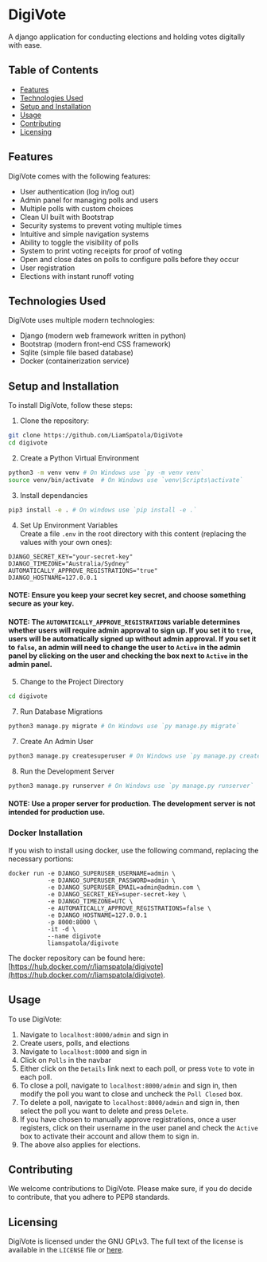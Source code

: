 # DigiVote
A django application for conducting elections and holding votes digitally with ease.

## Table of Contents
- [Features](#features)
- [Technologies Used](#technologies-used)
- [Setup and Installation](#setup-and-installation)
- [Usage](#usage)
- [Contributing](#contributing)
- [Licensing](#license)

## Features
DigiVote comes with the following features:
- User authentication (log in/log out)
- Admin panel for managing polls and users
- Multiple polls with custom choices
- Clean UI built with Bootstrap
- Security systems to prevent voting multiple times
- Intuitive and simple navigation systems
- Ability to toggle the visibility of polls
- System to print voting receipts for proof of voting
- Open and close dates on polls to configure polls before they occur
- User registration
- Elections with instant runoff voting

## Technologies Used
DigiVote uses multiple modern technologies:
- Django (modern web framework written in python)
- Bootstrap (modern front-end CSS framework)
- Sqlite (simple file based database)
- Docker (containerization service)

## Setup and Installation
To install DigiVote, follow these steps:

1. Clone the repository:
```bash
git clone https://github.com/LiamSpatola/DigiVote
cd digivote
```

2. Create a Python Virtual Environment
```bash
python3 -m venv venv # On Windows use `py -m venv venv`
source venv/bin/activate  # On Windows use `venv\Scripts\activate`
```

3. Install dependancies
```bash
pip3 install -e . # On windows use `pip install -e .`
```

4. Set Up Environment Variables
<br>Create a file `.env` in the root directory with this content (replacing the values with your own ones):
```env
DJANGO_SECRET_KEY="your-secret-key"
DJANGO_TIMEZONE="Australia/Sydney"
AUTOMATICALLY_APPROVE_REGISTRATIONS="true"
DJANGO_HOSTNAME=127.0.0.1
```
#### NOTE: Ensure you keep your secret key secret, and choose something secure as your key.
#### NOTE: The `AUTOMATICALLY_APPROVE_REGISTRATIONS` variable determines whether users will require admin approval to sign up. If you set it to `true`, users will be automatically signed up without admin approval. If you set it to `false`, an admin will need to change the user to `Active` in the admin panel by clicking on the user and checking the box next to `Active` in the admin panel.

5. Change to the Project Directory
```bash
cd digivote
```

7. Run Database Migrations
```bash
python3 manage.py migrate # On Windows use `py manage.py migrate`
```

7. Create An Admin User
```bash
python3 manage.py createsuperuser # On Windows use `py manage.py createsuperuser`
```

8. Run the Development Server
```bash
python3 manage.py runserver # On Windows use `py manage.py runserver`
```

#### NOTE: Use a proper server for production. The development server is not intended for production use.

### Docker Installation
If you wish to install using docker, use the following command, replacing the necessary portions:
```docker
docker run -e DJANGO_SUPERUSER_USERNAME=admin \
           -e DJANGO_SUPERUSER_PASSWORD=admin \
           -e DJANGO_SUPERUSER_EMAIL=admin@admin.com \
           -e DJANGO_SECRET_KEY=super-secret-key \
           -e DJANGO_TIMEZONE=UTC \
           -e AUTOMATICALLY_APPROVE_REGISTRATIONS=false \
           -e DJANGO_HOSTNAME=127.0.0.1
           -p 8000:8000 \
           -it -d \
           --name digivote
           liamspatola/digivote
```

The docker repository can be found here: [https://hub.docker.com/r/liamspatola/digivote](https://hub.docker.com/r/liamspatola/digivote).

## Usage
To use DigiVote:

1. Navigate to `localhost:8000/admin` and sign in
2. Create users, polls, and elections
3. Navigate to `localhost:8000` and sign in
4. Click on `Polls` in the navbar
5. Either click on the `Details` link next to each poll, or press `Vote` to vote in each poll.
6. To close a poll, navigate to `localhost:8000/admin` and sign in, then modify the poll you want to close and uncheck the `Poll Closed` box.
7. To delete a poll, navigate to `localhost:8000/admin` and sign in, then select the poll you want to delete and press `Delete`.
8. If you have chosen to manually approve registrations, once a user registers, click on their username in the user panel and check the `Active` box to activate their account and allow them to sign in.
9. The above also applies for elections.

## Contributing
We welcome contributions to DigiVote. Please make sure, if you do decide to contribute, that you adhere to PEP8 standards.

## Licensing
DigiVote is licensed under the GNU GPLv3. The full text of the license is available in the `LICENSE` file or [here](https://www.gnu.org/licenses/gpl-3.0.txt).
